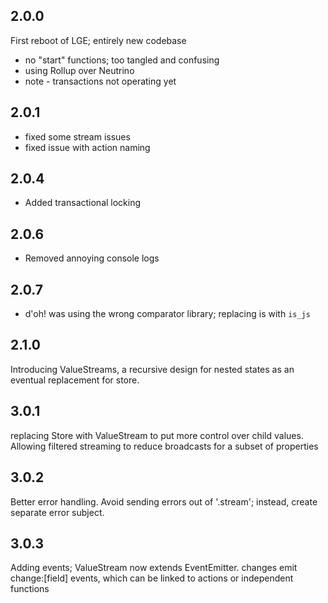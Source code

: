 ## 2.0.0

First reboot of LGE; entirely new codebase
* no "start" functions; too tangled and confusing
* using Rollup over Neutrino
* note - transactions not operating yet

## 2.0.1

* fixed some stream issues
* fixed issue with action naming

## 2.0.4

* Added transactional locking

## 2.0.6

* Removed annoying console logs

## 2.0.7

* d'oh! was using the wrong comparator library; replacing is with `is_js`

## 2.1.0

Introducing ValueStreams, a recursive design for nested states
as an eventual replacement for store. 

## 3.0.1 

replacing Store with ValueStream to put more control over child values.
Allowing filtered streaming to reduce broadcasts for a subset of properties

## 3.0.2

Better error handling. Avoid sending errors out of '.stream'; instead,
create separate error subject.

## 3.0.3

Adding events; ValueStream now extends EventEmitter. changes emit change:[field]
events, which can be linked to actions or independent functions
